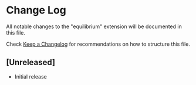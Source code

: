 # Change Log

All notable changes to the "equilibrium" extension will be documented in this file.

Check [Keep a Changelog](http://keepachangelog.com/) for recommendations on how to structure this file.

## [Unreleased]

- Initial release
